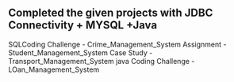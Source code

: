 Completed the given projects with JDBC Connectivity + MYSQL +Java
---------------------------------------------------------------------------
SQLCoding Challenge - Crime_Management_System
Assignment - Student_Management_System
Case Study - Transport_Management_System
java Coding Challenge - LOan_Management_System
